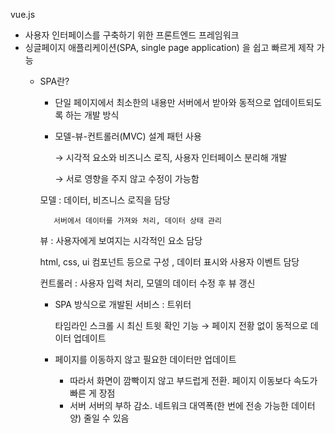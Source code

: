 vue.js

- 사용자 인터페이스를 구축하기 위한 프론트엔드 프레임워크
- 싱글페이지 애플리케이션(SPA, single page application) 을 쉽고 빠르게 제작 가능
    - SPA란?
        - 단일 페이지에서 최소한의 내용만 서버에서 받아와 동적으로 업데이트되도록 하는 개발 방식
        - 모델-뷰-컨트롤러(MVC) 설계 패턴 사용
            
            → 시각적 요소와 비즈니스 로직, 사용자 인터페이스 분리해 개발
            
            → 서로 영향을 주지 않고 수정이 가능함
            
        
        모델 : 데이터, 비즈니스 로직을 담당
        
             서버에서 데이터를 가져와 처리, 데이터 상태 관리 
        
        뷰 : 사용자에게 보여지는 시각적인 요소 담당 
        
         html, css, ui 컴포넌트 등으로 구성 , 데이터 표시와 사용자 이벤트 담당 
        
        컨트롤러 : 사용자 입력 처리, 모델의 데이터 수정 후 뷰 갱신 
        
        - SPA 방식으로 개발된 서비스 : 트위터
            
            타임라인 스크롤 시 최신 트윗 확인 기능 → 페이지 전황 없이 동적으로 데이터 업데이트
            
        - 페이지를 이동하지 않고 필요한 데이터만 업데이트
            - 따라서 화면이 깜빡이지 않고 부드럽게 전환. 페이지 이동보다 속도가 빠른 게 장점
            - 서버 서버의 부하 감소. 네트워크 대역폭(한 번에 전송 가능한 데이터양) 줄일 수  있음
